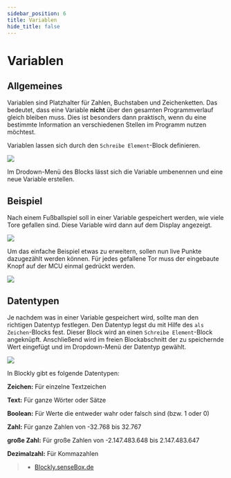 ```yaml
---
sidebar_position: 6
title: Variablen
hide_title: false
---
```


# Variablen

## Allgemeines
Variablen sind Platzhalter für Zahlen, Buchstaben und Zeichenketten. Das bedeutet, dass eine Variable **nicht** über den gesamten Programmverlauf gleich bleiben muss. Dies ist besonders dann praktisch, wenn du eine bestimmte Information an verschiedenen Stellen im Programm nutzen möchtest.

Variablen lassen sich durch den `Schreibe Element`-Block definieren.

![](/img/blockly-bilder/variablen/blockly-variablen-1.svg)

Im Drodown-Menü des Blocks lässt sich die Variable umbenennen und eine neue Variable erstellen.

## Beispiel
Nach einem Fußballspiel soll in einer Variable gespeichert werden, wie viele Tore gefallen sind. Diese Variable wird dann auf dem Display angezeigt.

![](/img/blockly-bilder/variablen/blockly-variablen-2.svg)

Um das einfache Beispiel etwas zu erweitern, sollen nun live Punkte dazugezählt werden können. Für jedes gefallene Tor muss der eingebaute Knopf auf der MCU einmal gedrückt werden.

![](/img/blockly-bilder/variablen/blockly-variablen-3.svg)

## Datentypen
Je nachdem was in einer Variable gespeichert wird, sollte man den richtigen Datentyp festlegen. Den Datentyp legst du mit Hilfe des `als Zeichen`-Blocks fest. Dieser Block wird an einen `Schreibe Element`-Block angeknüpft. Anschließend wird im freien Blockabschnitt der zu speichernde Wert eingefügt und im Dropdown-Menü der Datentyp gewählt.

![](/img/blockly-bilder/variablen/blockly-variablen-4.svg)


In Blockly gibt es folgende Datentypen:

**Zeichen:**     Für einzelne Textzeichen

**Text:**        Für ganze Wörter oder Sätze

**Boolean:**     Für Werte die entweder wahr oder falsch sind (bzw. 1 oder 0)

**Zahl:**        Für ganze Zahlen von -32.768 bis 32.767

**große Zahl:**  Für große Zahlen von -2.147.483.648 bis 2.147.483.647

**Dezimalzahl:** Für Kommazahlen


> - [Blockly.senseBox.de](https://blockly.sensebox.de/)
